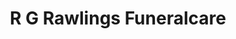 ---
title: "R G Rawlings Funeralcare"
url: /clevedon/r-g-rawlings-funeralcare/
shop: funeral directors
---